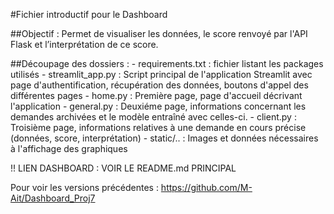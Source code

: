 #Fichier introductif pour le Dashboard

  ##Objectif : 
  Permet de visualiser les données, le score renvoyé par l'API Flask et l’interprétation de ce score.
  
  ##Découpage des dossiers : 
        - requirements.txt : fichier listant les packages utilisés
        - streamlit_app.py : Script principal de l'application Streamlit avec page d'authentification, récupération des données,
                             boutons d'appel des différentes pages
        - home.py : Première page, page d'accueil décrivant l'application
        - general.py : Deuxiéme page, informations concernant les demandes archivées et le modèle entraîné avec celles-ci.
        - client.py : Troisième page, informations relatives à une demande en cours précise (données, score, interprétation)
        - static/.. : Images et données nécessaires à l'affichage des graphiques

!! LIEN DASHBOARD : VOIR LE README.md PRINCIPAL

Pour voir les versions précédentes : https://github.com/M-Ait/Dashboard_Proj7
